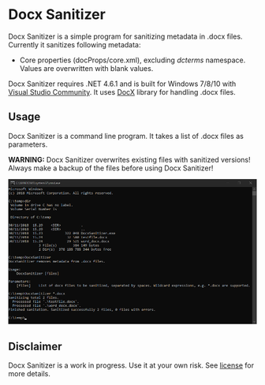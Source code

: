 # Docx Sanitizer

Docx Sanitizer is a simple program for sanitizing metadata in .docx files. Currently it sanitizes following metadata:

* Core properties (docProps/core.xml), excluding *dcterms* namespace. Values are overwritten with blank values.

Docx Sanitizer requires .NET 4.6.1 and is built for Windows 7/8/10 with [Visual Studio Community](https://visualstudio.microsoft.com). It uses [DocX](https://github.com/xceedsoftware/DocX) library for handling .docx files.

## Usage

Docx Sanitizer is a command line program. It takes a list of .docx files as parameters.

**WARNING:** Docx Sanitizer overwrites existing files with sanitized versions! Always make a backup of the files before using Docx Sanitizer!

![DocxSanitizer screenshot](docs/img/screenshot01.png)

## Disclaimer

Docx Sanitizer is a work in progress. Use it at your own risk. See [license](LICENSE.txt) for more details.
